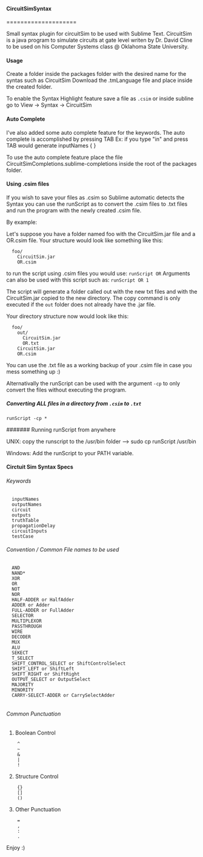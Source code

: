 #### CircuitSimSyntax
====================

Small syntax plugin for circuitSim to be used with Sublime Text. 
CircuitSim is a java program to simulate circuits at gate level writen by Dr. David Cline to be used on his Computer Systems class @ Oklahoma State University.

#### Usage

Create a folder inside the packages folder with the desired name for the syntas such as CircuitSim
Download the .tmLanguage file and place inside the created folder.

To enable the Syntax Highlight feature save a file as ````.csim```` or inside subline go to View -> Syntax -> CircuitSim

#### Auto Complete

I've also added some auto complete feature for the keywords. The auto complete is accomplished by pressing TAB 
Ex: if you type "in" and press TAB would generate inputNames { }

To use the auto complete feature place the file CircuitSimCompletions.sublime-completions inside the root of the packages folder. 

#### Using .csim files

If you wish to save your files as .csim so Sublime automatic detects the Syntax you can use the runScript as to convert the .csim files to .txt files and run the program with the newly created .csim file.

By example:

Let's suppose you have a folder named foo with the CircuitSim.jar file and a OR.csim file. Your structure would look like something like this:

```
  foo/
    CircuitSim.jar
    OR.csim
```
to run the script using .csim files you would use: ```runScript OR```
Arguments can also be used with this script such as: ```runScript OR 1```

The script will generate a folder called out with the new txt files and with the CircuitSim.jar copied to the new directory. The copy command is only executed if the ```out``` folder does not already have the .jar file.

Your directory structure now would look like this:

```
  foo/
    out/
      CircuitSim.jar
      OR.txt
    CircuitSim.jar
    OR.csim

```

You can use the .txt file as a working backup of your .csim file in case you mess something up :)

Alternativally the runScript can be used with the argument ``` -cp ``` to only convert the files without executing the program. 

##### Converting ALL files in a directory from ```.csim``` to ```.txt``` 

``` runScript -cp * ```

####### Running runScript from anywhere

UNIX: copy the runscript to the /usr/bin folder --> sudo cp runScript /usr/bin 

Windows: Add the runScript to your PATH variable. 


#### Circtuit Sim Syntax Specs
###### Keywords
````
  inputNames
  outputNames
  circuit
  outputs
  truthTable
  propagationDelay
  circuitInputs
  testCase
````
###### Convention / Common File names to be used
````
  AND
  NAND*
  XOR
  OR
  NOT
  NOR
  HALF-ADDER or HalfAdder
  ADDER or Adder
  FULL-ADDER or FullAdder
  SELECTOR
  MULTIPLEXOR
  PASSTHROUGH
  WIRE
  DECODER
  MUX
  ALU
  SEKECT
  T_SELECT
  SHIFT_CONTROL_SELECT or ShiftControlSelect
  SHIFT_LEFT or ShiftLeft
  SHIFT_RIGHT or ShiftRight
  OUTPUT_SELECT or OutputSelect
  MAJORITY
  MINORITY
  CARRY-SELECT-ADDER or CarrySelectAdder
  
````
###### Common Punctuation
  1. Boolean Control
````
    ^
    ~
    &
    |
    !
````
  2. Structure Control
````
    {}
    []
    ()
````
  3. Other Punctuation
````
    =
    ,
    :
    .
````

Enjoy :)

